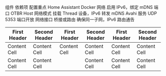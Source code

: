 

组件	依赖项	配置重点
Home Assistant	Docker 网络	启用 IPv6，绑定 mDNS 端口
OTBR	Host 网络模式	挂载 Thread 设备，IPv6 转发
mDNS	Avahi 服务	UDP 5353 端口开放
网络接口	桥接或路由	确保同一子网，IPv6 路由通告


| First Header | Second Header | First Header | Second Header | First Header | Second Header |
| ------------- | ------------- | ------------- | ------------- | ------------- | ------------- |
| Content Cell | Content Cell | Content Cell | Content Cell | Content Cell | Content Cell |
| Content Cell | Content Cell || Content Cell | Content Cell | Content Cell | Content Cell |
